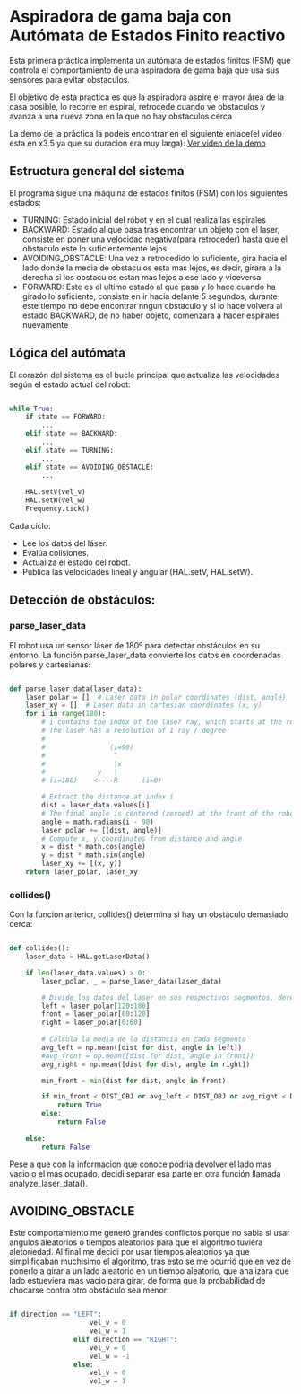 
# Aspiradora de gama baja con Autómata de Estados Finito reactivo
Esta primera práctica implementa un autómata de estados finitos (FSM) que controla el comportamiento de una aspiradora de gama baja que usa sus sensores para evitar obstaculos.

El objetivo de esta practica es que la aspiradora aspire el mayor área de la casa posible, lo recorre en espiral, retrocede cuando ve obstaculos y avanza a una nueva zona en la que no hay obstaculos cerca

La demo de la práctica la podeis encontrar en el siguiente enlace(el video esta en x3.5 ya que su duracion era muy larga): [Ver video de la demo](https://drive.google.com/file/d/1RL-5eyy3iSCq4FYbWVSv6drl4xO3okxa/view?usp=sharing)

## Estructura general del sistema

El programa sigue una máquina de estados finitos (FSM) con los siguientes estados:
  - TURNING: Estado inicial del robot y en el cual realiza las espirales
  - BACKWARD: Estado al que pasa tras encontrar un objeto con el laser, consiste en poner una velocidad negativa(para retroceder) hasta que el obstaculo este lo suficientemente lejos
  - AVOIDING_OBSTACLE: Una vez a retrocedido lo suficiente, gira hacia el lado donde la media de obstaculos esta mas lejos, es decir, girara a la derecha si los obstaculos estan mas lejos a ese lado y viceversa
  - FORWARD: Este es el ultimo estado al que pasa y lo hace cuando ha girado lo suficiente, consiste en ir hacia delante 5 segundos, durante este tiempo no debe encontrar nngun obstaculo y si lo hace volvera al estado BACKWARD, de no haber objeto, comenzara a hacer espirales nuevamente

## Lógica del autómata
El corazón del sistema es el bucle principal que actualiza las velocidades según el estado actual del robot:
```python

while True:
    if state == FORWARD:
        ...
    elif state == BACKWARD:
        ...
    elif state == TURNING:
        ...
    elif state == AVOIDING_OBSTACLE:
        ...
    
    HAL.setV(vel_v)
    HAL.setW(vel_w)
    Frequency.tick()

```
Cada ciclo:
  - Lee los datos del láser.
  - Evalúa colisiones.
  - Actualiza el estado del robot.
  - Publica las velocidades lineal y angular (HAL.setV, HAL.setW).

## Detección de obstáculos:

### parse_laser_data
El robot usa un sensor láser de 180º para detectar obstáculos en su entorno. La función parse_laser_data convierte los datos en coordenadas polares y cartesianas:

```python

def parse_laser_data(laser_data):
    laser_polar = []  # Laser data in polar coordinates (dist, angle)
    laser_xy = []  # Laser data in cartesian coordinates (x, y)
    for i in range(180):
        # i contains the index of the laser ray, which starts at the robot's right
        # The laser has a resolution of 1 ray / degree
        #
        #                (i=90)
        #                 ^
        #                 |x
        #             y   |
        # (i=180)    <----R      (i=0)

        # Extract the distance at index i
        dist = laser_data.values[i]
        # The final angle is centered (zeroed) at the front of the robot.
        angle = math.radians(i - 90)
        laser_polar += [(dist, angle)]
        # Compute x, y coordinates from distance and angle
        x = dist * math.cos(angle)
        y = dist * math.sin(angle)
        laser_xy += [(x, y)]
    return laser_polar, laser_xy

````

### collides()

Con la funcion anterior, collides() determina si hay un obstáculo demasiado cerca:
````python

def collides():
    laser_data = HAL.getLaserData()

    if len(laser_data.values) > 0:
        laser_polar, _ = parse_laser_data(laser_data)

        # Divide los datos del laser en sus respectivos segmentos, derecha, izquierda y al frente
        left = laser_polar[120:180]
        front = laser_polar[60:120]
        right = laser_polar[0:60]
        
        # Calcula la media de la distancia en cada segmento
        avg_left = np.mean([dist for dist, angle in left])
        #avg_front = np.mean([dist for dist, angle in front])
        avg_right = np.mean([dist for dist, angle in right])

        min_front = min(dist for dist, angle in front)

        if min_front < DIST_OBJ or avg_left < DIST_OBJ or avg_right < DIST_OBJ:
            return True
        else:
            return False
        
    else:
        return False

````
Pese a que con la informacion que conoce podria devolver el lado mas vacio o el mas ocupado, decidi separar esa parte en otra función llamada analyze_laser_data().

## AVOIDING_OBSTACLE
Este comportamiento me generó grandes conflictos porque no sabia si usar angulos aleatorios o tiempos aleatorios para que el algoritmo tuviera aletoriedad. Al final me decidi por usar tiempos aleatorios ya que simplificaban muchisimo el algoritmo, tras esto se me ocurrió que en vez de ponerlo a girar a un lado aleatorio en un tiempo aleatorio, que analizara que lado estueviera mas vacio para girar, de forma que la probabilidad de chocarse contra otro obstáculo sea menor:
````python

if direction == "LEFT":
                    vel_v = 0
                    vel_w = 1
                elif direction == "RIGHT":
                    vel_v = 0
                    vel_w = -1
                else:
                    vel_v = 0
                    vel_w = 1

````










